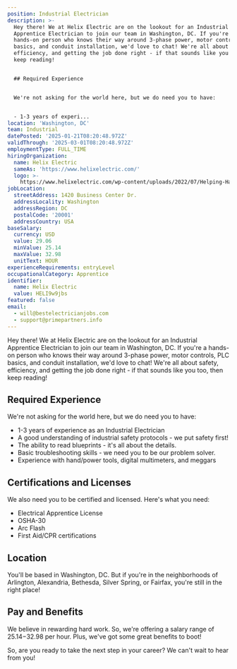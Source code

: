 ```yaml
---
position: Industrial Electrician
description: >-
  Hey there! We at Helix Electric are on the lookout for an Industrial
  Apprentice Electrician to join our team in Washington, DC. If you're a
  hands-on person who knows their way around 3-phase power, motor controls, PLC
  basics, and conduit installation, we'd love to chat! We're all about safety,
  efficiency, and getting the job done right - if that sounds like you too, then
  keep reading!


  ## Required Experience


  We're not asking for the world here, but we do need you to have:


  - 1-3 years of experi...
location: 'Washington, DC'
team: Industrial
datePosted: '2025-01-21T08:20:48.972Z'
validThrough: '2025-03-01T08:20:48.972Z'
employmentType: FULL_TIME
hiringOrganization:
  name: Helix Electric
  sameAs: 'https://www.helixelectric.com/'
  logo: >-
    https://www.helixelectric.com/wp-content/uploads/2022/07/Helping-Hands-Logo_Blue-e1656694113799.jpg
jobLocation:
  streetAddress: 1420 Business Center Dr.
  addressLocality: Washington
  addressRegion: DC
  postalCode: '20001'
  addressCountry: USA
baseSalary:
  currency: USD
  value: 29.06
  minValue: 25.14
  maxValue: 32.98
  unitText: HOUR
experienceRequirements: entryLevel
occupationalCategory: Apprentice
identifier:
  name: Helix Electric
  value: HELI9w9jbs
featured: false
email:
  - will@bestelectricianjobs.com
  - support@primepartners.info
---
```




Hey there! We at Helix Electric are on the lookout for an Industrial Apprentice Electrician to join our team in Washington, DC. If you're a hands-on person who knows their way around 3-phase power, motor controls, PLC basics, and conduit installation, we'd love to chat! We're all about safety, efficiency, and getting the job done right - if that sounds like you too, then keep reading!

## Required Experience

We're not asking for the world here, but we do need you to have:

- 1-3 years of experience as an Industrial Electrician
- A good understanding of industrial safety protocols - we put safety first!
- The ability to read blueprints - it's all about the details.
- Basic troubleshooting skills - we need you to be our problem solver.
- Experience with hand/power tools, digital multimeters, and meggars

## Certifications and Licenses

We also need you to be certified and licensed. Here's what you need:

- Electrical Apprentice License
- OSHA-30
- Arc Flash
- First Aid/CPR certifications

## Location

You'll be based in Washington, DC. But if you're in the neighborhoods of Arlington, Alexandria, Bethesda, Silver Spring, or Fairfax, you're still in the right place!

## Pay and Benefits

We believe in rewarding hard work. So, we're offering a salary range of $25.14-$32.98 per hour. Plus, we've got some great benefits to boot!

So, are you ready to take the next step in your career? We can't wait to hear from you!
